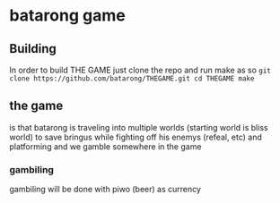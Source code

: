 # batarong game

## Building   
In order to build THE GAME just clone the repo and run make as so ```git clone https://github.com/batarong/THEGAME.git
cd THEGAME
make```

## the game   
is that batarong is traveling into multiple worlds (starting world is bliss world) to save bringus while fighting off his enemys (refeal, etc) and platforming and we gamble somewhere in the game

### gambiling   
gambiling will be done with piwo (beer) as currency